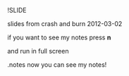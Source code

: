 !SLIDE

slides from crash and burn 2012-03-02 

if you want to see my notes press **n**

and run in full screen

.notes now you can see my notes!
